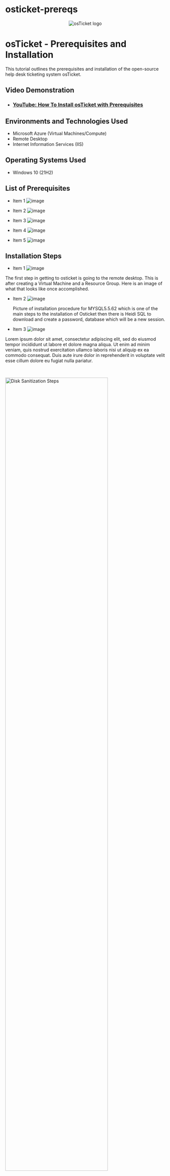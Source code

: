 # osticket-prereqs
<p align="center">
<img src="https://i.imgur.com/Clzj7Xs.png" alt="osTicket logo"/>
</p>

<h1>osTicket - Prerequisites and Installation</h1>
This tutorial outlines the prerequisites and installation of the open-source help desk ticketing system osTicket.<br />


<h2>Video Demonstration</h2>

- ### [YouTube: How To Install osTicket with Prerequisites](https://www.youtube.com)

<h2>Environments and Technologies Used</h2>

- Microsoft Azure (Virtual Machines/Compute)
- Remote Desktop
- Internet Information Services (IIS)

<h2>Operating Systems Used </h2>

- Windows 10</b> (21H2)

<h2>List of Prerequisites</h2>

- Item 1 ![image](https://github.com/Thomasa696/osticket-prereqs/assets/164200083/40f2d852-85c7-4599-9074-2cee7d5b42b5)

- Item 2  ![image](https://github.com/Thomasa696/osticket-prereqs/assets/164200083/efd4daf8-5c47-400c-bd28-84ebbea26efa)

- Item 3  ![image](https://github.com/Thomasa696/osticket-prereqs/assets/164200083/79cf44b4-93e9-41f3-82aa-81e4951732f3)

- Item 4  ![image](https://github.com/Thomasa696/osticket-prereqs/assets/164200083/30fcb566-1947-49ab-afe1-b5a7d992b0ee)

- Item 5  ![image](https://github.com/Thomasa696/osticket-prereqs/assets/164200083/b41d757f-95f5-4467-a147-3bd25345b1f7)
  

<h2>Installation Steps</h2>

- Item 1  ![image](https://github.com/Thomasa696/osticket-prereqs/assets/164200083/a808a524-97a1-4e31-acde-c05a450425f1)

The first step in getting to osticket is going to the remote desktop. This is after creating a Virtual Machine and a Resource Group. Here is an image of what that looks like once accomplished.

- Item 2  ![image](https://github.com/Thomasa696/osticket-prereqs/assets/164200083/f3be52ca-373a-4c0e-884f-aac42f7ff7ec)

  Picture of installation procedure for MYSQL5.5.62 which is one of the main steps to the installation of Osticket then there is Heidi SQL to download and create a password, database which will be a new session.

- Item 3  ![image](https://github.com/Thomasa696/osticket-prereqs/assets/164200083/ec868adc-e29a-4ab7-87bd-3ad3b481fe14)


Lorem ipsum dolor sit amet, consectetur adipiscing elit, sed do eiusmod tempor incididunt ut labore et dolore magna aliqua. Ut enim ad minim veniam, quis nostrud exercitation ullamco laboris nisi ut aliquip ex ea commodo consequat. Duis aute irure dolor in reprehenderit in voluptate velit esse cillum dolore eu fugiat nulla pariatur.
</p>
<br />

<p>
<img src="https://i.imgur.com/DJmEXEB.png" height="80%" width="80%" alt="Disk Sanitization Steps"/>
</p>
<p>
Lorem ipsum dolor sit amet, consectetur adipiscing elit, sed do eiusmod tempor incididunt ut labore et dolore magna aliqua. Ut enim ad minim veniam, quis nostrud exercitation ullamco laboris nisi ut aliquip ex ea commodo consequat. Duis aute irure dolor in reprehenderit in voluptate velit esse cillum dolore eu fugiat nulla pariatur.
</p>
<br />
